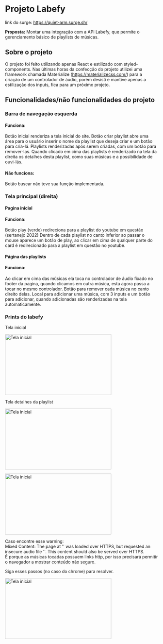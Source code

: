 # Projeto Labefy

link do surge: https://quiet-arm.surge.sh/

**Proposta:**  Montar uma integração com a API Labefy, que permite o gerenciamento básico de playlists de músicas.

## Sobre o projeto

O projeto foi feito utilizando apenas React e estilizado com styled-components. Nas últimas horas da confecção do projeto utilizei uma framework chamada Materialize (https://materializecss.com/) para a criação de um controlador de áudio, porém desisti e mantive apenas a estilização dos inputs, fica para um próximo projeto. 

## Funcionalidades/não funcionalidades do projeto

### Barra de navegação esquerda
#### Funciona:<br>
Botão inicial renderiza a tela inicial do site.
Botão criar playlist abre uma área para o usuário inserir o nome da playlist que deseja criar e um botão para cria-lá.
Playlists renderizadas após serem criadas, com um botão para remover-las. Quando clicado em cima das playlists é renderizado na tela da direita os detalhes desta playlist,  como suas músicas e a possibilidade de ouvi-lás.

#### Não funciona:<br>
Botão buscar não teve sua função implementada.

### Tela principal (direita)

#### Pagina inicial<br>
#### Funciona:<br>
Botão play (verde) redireciona para a playlist do youtube em questão (sertanejo 2022)
Dentro de cada playlist no canto inferior ao passar o mouse aparece um botão de play, ao clicar em cima de qualquer parte do card é redirecionado para a playlist em questão no youtube.

#### Página das playlists<br>
#### Funciona:<br>
Ao clicar em cima das músicas ela toca no controlador de áudio fixado no footer da pagina, quando clicamos em outra música, esta agora passa a tocar no mesmo controlador.
Botão para remover cada música no canto direito delas.
Local para adicionar uma música, com 3 inputs e um botão para adicionar, quando adicionadas são renderizadas na tela automaticamente. 

### Prints do labefy

<p>Tela inicial</p>
<img src="https://user-images.githubusercontent.com/100432523/175800707-3c2830ab-8ec4-46fc-9c6f-19d037d1a51b.png" alt="Tela inicial" width="350px" height="200px"/>

<p>Tela detalhes da playlist</p>
<img src="https://user-images.githubusercontent.com/100432523/175800708-a77bbecc-7588-4373-92f5-64726c186525.png" alt="Tela inicial" width="350px" height="200px"/>

<p></p>
<img src="https://user-images.githubusercontent.com/100432523/175800709-54b05033-8e00-4618-8984-6b5e481801ad.png" alt="Tela inicial" width="350px" height="200px"/>

Caso encontre esse warning:<br>
Mixed Content: The page at '<URL>' was loaded over HTTPS, but requested an insecure audio file '<URL>'. This content should also be served over HTTPS.<br>
É porque as músicas tocadas possuem links http, por isso precisará permitir o navegador a mostrar conteúdo não seguro.
  
 <p>Siga esses passos (no caso do chrome) para resolver.</p>
 <img src="https://user-images.githubusercontent.com/100432523/175832520-c2167f87-459d-45f4-998c-418f3a7a488a.png" alt="Tela inicial" width="350px" height="200px"/>
